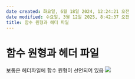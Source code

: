 ```yaml
---
date created: 화요일, 6월 18일 2024, 12:24:21 오전
date modified: 수요일, 3월 12일 2025, 8:42:37 오전
title: 함수 원형과 헤더 파일
---
```


# 함수 원형과 헤더 파일

보통은 헤더파일에 함수 원형이 선언되어 있음
![](https://i.imgur.com/YzgCGxc.png)
